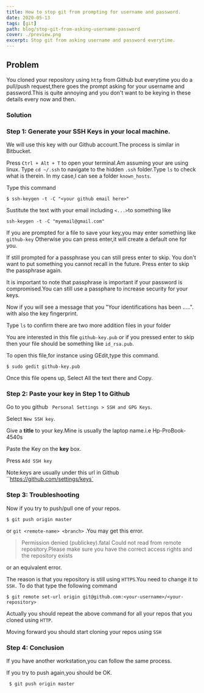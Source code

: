 ```yaml
---
title: How to stop git from prompting for username and password.
date: 2020-05-13
tags: [git]
path: blog/stop-git-from-asking-username-password
cover: ./preview.png
excerpt: Stop git from asking username and password everytime.
---
```


## Problem
You cloned your repository using `http` from Github but everytime you do a pull/push request,there goes
the prompt asking for your username and password.This is quite annoying and you don't want to be keying
in these details every now and then.

### Solution
### Step 1: Generate your SSH Keys in your local machine.
We will use this key with our Github account.The process is similar in Bitbucket.

Press `Ctrl + Alt + T` to open your terminal.Am assuming your are using linux.
Type `cd ~/.ssh` to navigate to the hidden `.ssh` folder.Type `ls` to check what is therein.
In my case,I can see a folder `known_hosts`.

Type this command
```
$ ssh-keygen -t -C "<your github email here>"
```
Sustitute the text with your email including `<...>`to something like

`ssh-keygen -t -C "myemail@gmail.com"`

If you are prompted for a file to save your key,you may enter something like `github-key`
Otherwise you can press enter,it will create a default one for you.

If still prompted for a passphrase you can still press enter to skip.
You don't want to put something you cannot recall in the future.
Press enter to skip the passphrase again.

It is important to note that passphrase is important if your password is compromised.You can still use a passphare to
increase security for your keys.

Now if you will see a message that you "Your identifications has been .....".
with also the key fingerprint.

Type `ls` to confirm there are two more addition files in your folder

You are interested in this file `github-key.pub` or if you pressed enter to skip then your file should be
something like `id_rsa.pub`.

To open this file,for instance using GEdit,type this command.

```
$ sudo gedit github-key.pub
```
Once this file opens up, Select All the text there and Copy.

### Step 2: Paste your key in Step 1 to Github

Go to you github ` Personal Settings > SSH and GPG Keys`.

Select `New SSH key`.

Give a **title** to your key.Mine is usually the laptop name.i.e Hp-ProBook-4540s

Paste the Key on the **key** box.

Press `Add SSH key`

Note:keys are usually under this url in Github ``https://github.com/settings/keys`

### Step 3: Troubleshooting

Now if you try to push/pull one of your repos.
```
$ git push origin master
```
or `git <remote-name> <branch>` .You may get this error.

> Permission denied (publickey).fatal Could not read from remote repository.Please make sure you have the correct access rights and the repository exists

or an equivalent error.

The reason is that you repository is still using `HTTPS`.You need to change it to `SSH.`
To do that type the following command

```
$ git remote set-url origin git@github.com:<your-username>/<your-repository>
```
Actually you should repeat the above command for all your repos that you cloned using `HTTP`.

Moving forward you should start cloning your repos using `SSH`

### Step 4: Conclusion

If you have another workstation,you can follow the same process.

If you try to push again,you should be OK.
```
 $ git push origin master
```